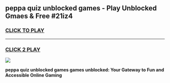 
## peppa quiz unblocked games - Play Unblocked Gmaes & Free #21iz4
<h3>
<a href="https://premium.freeplayer.one?title=peppa_quiz_unblocked_games&ref=03M">CLICK TO PLAY</a></h3>
<hr>

<h3>
<a href="https://premium.freeplayer.one?title=peppa_quiz_unblocked_games&ref=03M">CLICK 2 PLAY</a>
  
</h3>

<a href="https://premium.freeplayer.one?title=peppa_quiz_unblocked_games&ref=03M"><img src="https://clearcache.store/games.png"></a>


**peppa quiz unblocked games games unblocked: Your Gateway to Fun and Accessible Online Gaming**
